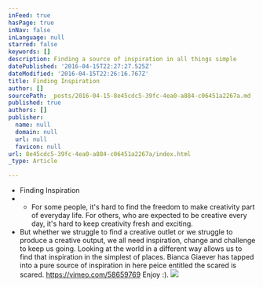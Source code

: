 ```yaml
---
inFeed: true
hasPage: true
inNav: false
inLanguage: null
starred: false
keywords: []
description: Finding a source of inspiration in all things simple
datePublished: '2016-04-15T22:27:27.525Z'
dateModified: '2016-04-15T22:26:16.767Z'
title: Finding Inspiration
author: []
sourcePath: _posts/2016-04-15-8e45cdc5-39fc-4ea0-a884-c06451a2267a.md
published: true
authors: []
publisher:
  name: null
  domain: null
  url: null
  favicon: null
url: 8e45cdc5-39fc-4ea0-a884-c06451a2267a/index.html
_type: Article

---
```

* Finding Inspiration
* * For some people, it's hard to find the freedom to make creativity part of everyday life. For others, who are expected to be creative every day, it's hard to keep creativity fresh and exciting.
* But whether we struggle to find a creative outlet or we struggle to produce a creative output, we all need inspiration, change and challenge to keep us going. Looking at the world in a different way allows us to find that inspiration in the simplest of places. Bianca Giaever has tapped into a pure source of inspiration in here peice entitled the scared is scared. https://vimeo.com/58659769  Enjoy :).
![](https://the-grid-user-content.s3-us-west-2.amazonaws.com/581af32b-edde-4e33-b414-7aebee8292eb.jpg)